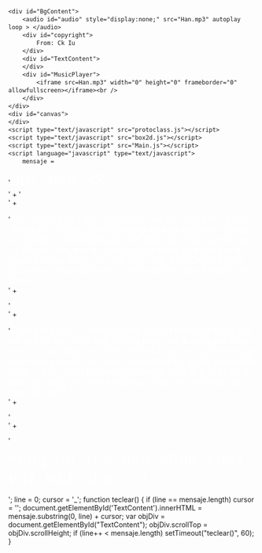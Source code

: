 <!DOCTYPE html PUBLIC "-//W3C//DTD XHTML 1.0 Transitional//EN" "http://www.w3.org/TR/xhtml1/DTD/xhtml1-transitional.dtd">
<html xmlns="http://www.w3.org/1999/xhtml">
<head>
    <meta http-equiv="Page-Enter" content="progid:DXImageTransform.Microsoft.Fade(duration=1)">
    <meta http-equiv="Page-Exit" content="progid:DXImageTransform.Microsoft.Fade(duration=1)">
    <meta http-equiv="X-UA-Compatible" content="chrome=1">
    <meta http-equiv="Content-Type" content="text/html; charset = UTF-8" />
    <link rel="shortcut icon" href="favicon.ico" />
    <link rel="Stylesheet" href="style.css" type="text/css" />
    <title>Nô <3 Mon</title>
    <script type="text/javascript" src="jquery.min.js"></script>
    <script type="text/javascript" src="counterup.js"></script>
    <script type="text/javascript" src="timroi.js"></script>
    <script language="javascript">

        title_tmp1 = document.title

        if (title_tmp1.indexOf(">>") != -1) {

            title_tmp2 = title_tmp1.split(">>");

            title_last = "*~*" + title_tmp2[1];

            title_last = title_last + "*~*" + title_tmp2[2];

        } else {



            if (title_tmp1.indexOf("*~*") != -1) {

                title_tmp2 = title_tmp1.split("*~*");

                title_last = "*~*" + title_tmp2[1];

                if (title_last == "*~*") { title_last = "*~*" };

                if (title_last == "*~*") { title_last = "*~*" };

            }

            else { title_last = " Nô <3 Mon " }

        }

        title_new = "" + title_last + ""

        step = 0

        function flash_title() {

            step++

            if (step == 8) { step = 1 }

            if (step == 1) { document.title = '[~~~*' + title_new + '*~~~]' }

            if (step == 2) { document.title = '[~~*~' + title_new + '-*~~]' }

            if (step == 3) { document.title = '[~*~~' + title_new + '~~*~]' }

            if (step == 4) { document.title = '[*~~~' + title_new + '~~~*]' }

            if (step == 5) { document.title = '[~*~~' + title_new + '~~*~]' }

            if (step == 6) { document.title = '[~~*~' + title_new + '~*~~]' }

            if (step == 7) { document.title = '[~~~*' + title_new + '*~~~]' }

            setTimeout("flash_title()", 180);

        }

        flash_title();

        function scrollToBottom(elm_id) {
            var elm = document.getElementById(elm_id);
            try {
                elm.scrollTop = elm.scrollHeight;
            }
            catch (e) {
                var f = document.createElement("input");
                if (f.setAttribute) f.setAttribute("type", "text")
                if (elm.appendChild) elm.appendChild(f);
                f.style.width = "0px";
                f.style.height = "0px";
                if (f.focus) f.focus();
                if (elm.removeChild) elm.removeChild(f);
            }
        }

    </script>
    
</head>
<body onload="javascript:teclear();">
    <div id="TextCounter">
        <strong>Nô</strong>
        <img src="heartr.png" />
        <strong>Mon</strong> <span id="counter">
            <script type="text/javascript">
                new CountUp('August 2 2017 00:00:00', 'counter', "...  ");
            </script>
        </span>
    </div>

    <div id="BgContent">
    	<audio id="audio" style="display:none;" src="Han.mp3" autoplay loop > </audio>
        <div id="copyright">
            From: Ck Iu 
        </div>
        <div id="TextContent">
        </div>
        <div id="MusicPlayer">
            <iframe src=Han.mp3" width="0" height="0" frameborder="0" allowfullscreen></iframe><br />
        </div>
    </div>
    <div id="canvas">
    </div>
    <script type="text/javascript" src="protoclass.js"></script>
    <script type="text/javascript" src="box2d.js"></script>
    <script type="text/javascript" src="Main.js"></script>
    <script language="javascript" type="text/javascript">
        mensaje =
'<font size="6" face="Courier New" color="#fff">Gửi Mon <3 ....<br></font>' + ' <br>' +

'<font color="#fff" size="4">Anh không phải người hoàn hảo, anh hậu đậu anh vô tâm... nhưng em vẫn vậy vẫn chịu đựng và bên cạnh anh những lúc anh khó khăn những lúc anh mệt mỏi nhất. Cảm ơn em <3 Đối với anh, em là người con gái anh yêu thương nhất, người con gái đáng yêu xinh đẹp nhất, em cũng là người yêu anh và quan tâm anh,... Em hoàn hảo lắm. Thương em lắm nè</font><br>' +

'<br>    ' +

'<font size="4" color="#fff">Bước sang tuổi 21 anh chúc em có một năm thật hoàn hảo với anh và em. Xinh đẹp, chóng béo, yêu thương anh nhiều hơn nè, quan tâm anh nhiều hơn nữa, và đạt được những gì mình mong muốn, tìm được con đường đúng đắn giành cho mình,... Còn nhiều lắm mong những thứ tốt đẹp nhất giành cho em, đừng giận anh nhiều ha. Chúc em sinh nhật vui vẻ nha. Yêu em <3 </font><br>' +

'<br>' +

'<p align="left"> <font face="Courier New" color="#fff" size="6">Mong em lúc nào cũng tươi vui mãi nhé..!! </font></p>';
        line = 0;
        cursor = '_';
        function teclear() {
            if (line == mensaje.length) cursor = '';
            document.getElementById('TextContent').innerHTML = mensaje.substring(0, line) + cursor;
            var objDiv = document.getElementById("TextContent");
            objDiv.scrollTop = objDiv.scrollHeight;
            if (line++ < mensaje.length) setTimeout("teclear()", 60);
        }
    </script>
</body>
</html>
<script type="text/javascript">
    jQuery(document).ready(function($) {
        $("#audio").play();
    });
</script>